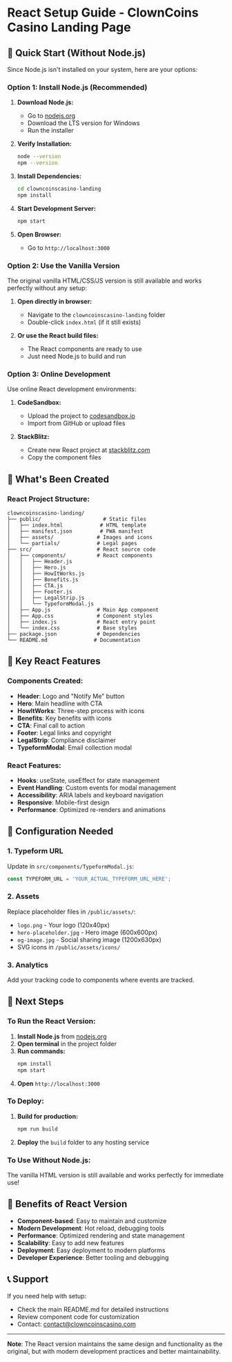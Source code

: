 # React Setup Guide - ClownCoins Casino Landing Page

## 🚀 Quick Start (Without Node.js)

Since Node.js isn't installed on your system, here are your options:

### Option 1: Install Node.js (Recommended)

1. **Download Node.js:**
   - Go to [nodejs.org](https://nodejs.org)
   - Download the LTS version for Windows
   - Run the installer

2. **Verify Installation:**
   ```bash
   node --version
   npm --version
   ```

3. **Install Dependencies:**
   ```bash
   cd clowncoinscasino-landing
   npm install
   ```

4. **Start Development Server:**
   ```bash
   npm start
   ```

5. **Open Browser:**
   - Go to `http://localhost:3000`

### Option 2: Use the Vanilla Version

The original vanilla HTML/CSS/JS version is still available and works perfectly without any setup:

1. **Open directly in browser:**
   - Navigate to the `clowncoinscasino-landing` folder
   - Double-click `index.html` (if it still exists)

2. **Or use the React build files:**
   - The React components are ready to use
   - Just need Node.js to build and run

### Option 3: Online Development

Use online React development environments:

1. **CodeSandbox:**
   - Upload the project to [codesandbox.io](https://codesandbox.io)
   - Import from GitHub or upload files

2. **StackBlitz:**
   - Create new React project at [stackblitz.com](https://stackblitz.com)
   - Copy the component files

## 📁 What's Been Created

### React Project Structure:
```
clowncoinscasino-landing/
├── public/                    # Static files
│   ├── index.html            # HTML template
│   ├── manifest.json         # PWA manifest
│   ├── assets/              # Images and icons
│   └── partials/            # Legal pages
├── src/                     # React source code
│   ├── components/          # React components
│   │   ├── Header.js
│   │   ├── Hero.js
│   │   ├── HowItWorks.js
│   │   ├── Benefits.js
│   │   ├── CTA.js
│   │   ├── Footer.js
│   │   ├── LegalStrip.js
│   │   └── TypeformModal.js
│   ├── App.js               # Main App component
│   ├── App.css              # Component styles
│   ├── index.js             # React entry point
│   └── index.css            # Base styles
├── package.json             # Dependencies
└── README.md               # Documentation
```

## 🎯 Key React Features

### Components Created:
- **Header**: Logo and "Notify Me" button
- **Hero**: Main headline with CTA
- **HowItWorks**: Three-step process with icons
- **Benefits**: Key benefits with icons
- **CTA**: Final call to action
- **Footer**: Legal links and copyright
- **LegalStrip**: Compliance disclaimer
- **TypeformModal**: Email collection modal

### React Features:
- **Hooks**: useState, useEffect for state management
- **Event Handling**: Custom events for modal management
- **Accessibility**: ARIA labels and keyboard navigation
- **Responsive**: Mobile-first design
- **Performance**: Optimized re-renders and animations

## 🔧 Configuration Needed

### 1. Typeform URL
Update in `src/components/TypeformModal.js`:
```javascript
const TYPEFORM_URL = 'YOUR_ACTUAL_TYPEFORM_URL_HERE';
```

### 2. Assets
Replace placeholder files in `/public/assets/`:
- `logo.png` - Your logo (120x40px)
- `hero-placeholder.jpg` - Hero image (600x600px)
- `og-image.jpg` - Social sharing image (1200x630px)
- SVG icons in `/public/assets/icons/`

### 3. Analytics
Add your tracking code to components where events are tracked.

## 🚀 Next Steps

### To Run the React Version:
1. **Install Node.js** from [nodejs.org](https://nodejs.org)
2. **Open terminal** in the project folder
3. **Run commands:**
   ```bash
   npm install
   npm start
   ```
4. **Open** `http://localhost:3000`

### To Deploy:
1. **Build for production:**
   ```bash
   npm run build
   ```
2. **Deploy** the `build` folder to any hosting service

### To Use Without Node.js:
The vanilla HTML version is still available and works perfectly for immediate use!

## 🎨 Benefits of React Version

- **Component-based**: Easy to maintain and customize
- **Modern Development**: Hot reload, debugging tools
- **Performance**: Optimized rendering and state management
- **Scalability**: Easy to add new features
- **Deployment**: Easy deployment to modern platforms
- **Developer Experience**: Better tooling and debugging

## 📞 Support

If you need help with setup:
- Check the main README.md for detailed instructions
- Review component code for customization
- Contact: contact@clowncoinscasino.com

---

**Note**: The React version maintains the same design and functionality as the original, but with modern development practices and better maintainability.
